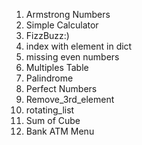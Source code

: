 1. Armstrong Numbers
2. Simple Calculator
3. FizzBuzz:)
4. index with element in dict
5. missing even numbers
6. Multiples Table
7. Palindrome
8. Perfect Numbers
9. Remove_3rd_element
10. rotating_list
11. Sum of Cube
12. Bank ATM Menu
